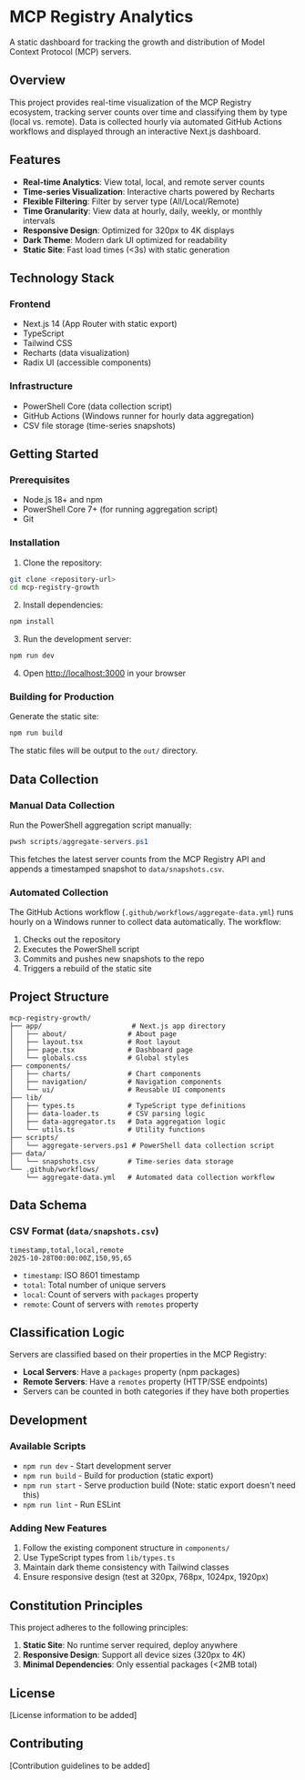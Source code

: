 # MCP Registry Analytics

A static dashboard for tracking the growth and distribution of Model Context Protocol (MCP) servers.

## Overview

This project provides real-time visualization of the MCP Registry ecosystem, tracking server counts over time and classifying them by type (local vs. remote). Data is collected hourly via automated GitHub Actions workflows and displayed through an interactive Next.js dashboard.

## Features

- **Real-time Analytics**: View total, local, and remote server counts
- **Time-series Visualization**: Interactive charts powered by Recharts
- **Flexible Filtering**: Filter by server type (All/Local/Remote)
- **Time Granularity**: View data at hourly, daily, weekly, or monthly intervals
- **Responsive Design**: Optimized for 320px to 4K displays
- **Dark Theme**: Modern dark UI optimized for readability
- **Static Site**: Fast load times (<3s) with static generation

## Technology Stack

### Frontend
- Next.js 14 (App Router with static export)
- TypeScript
- Tailwind CSS
- Recharts (data visualization)
- Radix UI (accessible components)

### Infrastructure
- PowerShell Core (data collection script)
- GitHub Actions (Windows runner for hourly data aggregation)
- CSV file storage (time-series snapshots)

## Getting Started

### Prerequisites

- Node.js 18+ and npm
- PowerShell Core 7+ (for running aggregation script)
- Git

### Installation

1. Clone the repository:
```bash
git clone <repository-url>
cd mcp-registry-growth
```

2. Install dependencies:
```bash
npm install
```

3. Run the development server:
```bash
npm run dev
```

4. Open [http://localhost:3000](http://localhost:3000) in your browser

### Building for Production

Generate the static site:
```bash
npm run build
```

The static files will be output to the `out/` directory.

## Data Collection

### Manual Data Collection

Run the PowerShell aggregation script manually:
```powershell
pwsh scripts/aggregate-servers.ps1
```

This fetches the latest server counts from the MCP Registry API and appends a timestamped snapshot to `data/snapshots.csv`.

### Automated Collection

The GitHub Actions workflow (`.github/workflows/aggregate-data.yml`) runs hourly on a Windows runner to collect data automatically. The workflow:

1. Checks out the repository
2. Executes the PowerShell script
3. Commits and pushes new snapshots to the repo
4. Triggers a rebuild of the static site

## Project Structure

```
mcp-registry-growth/
├── app/                      # Next.js app directory
│   ├── about/               # About page
│   ├── layout.tsx           # Root layout
│   ├── page.tsx             # Dashboard page
│   └── globals.css          # Global styles
├── components/
│   ├── charts/              # Chart components
│   ├── navigation/          # Navigation components
│   └── ui/                  # Reusable UI components
├── lib/
│   ├── types.ts             # TypeScript type definitions
│   ├── data-loader.ts       # CSV parsing logic
│   ├── data-aggregator.ts   # Data aggregation logic
│   └── utils.ts             # Utility functions
├── scripts/
│   └── aggregate-servers.ps1 # PowerShell data collection script
├── data/
│   └── snapshots.csv        # Time-series data storage
└── .github/workflows/
    └── aggregate-data.yml   # Automated data collection workflow
```

## Data Schema

### CSV Format (`data/snapshots.csv`)

```csv
timestamp,total,local,remote
2025-10-28T00:00:00Z,150,95,65
```

- `timestamp`: ISO 8601 timestamp
- `total`: Total number of unique servers
- `local`: Count of servers with `packages` property
- `remote`: Count of servers with `remotes` property

## Classification Logic

Servers are classified based on their properties in the MCP Registry:

- **Local Servers**: Have a `packages` property (npm packages)
- **Remote Servers**: Have a `remotes` property (HTTP/SSE endpoints)
- Servers can be counted in both categories if they have both properties

## Development

### Available Scripts

- `npm run dev` - Start development server
- `npm run build` - Build for production (static export)
- `npm run start` - Serve production build (Note: static export doesn't need this)
- `npm run lint` - Run ESLint

### Adding New Features

1. Follow the existing component structure in `components/`
2. Use TypeScript types from `lib/types.ts`
3. Maintain dark theme consistency with Tailwind classes
4. Ensure responsive design (test at 320px, 768px, 1024px, 1920px)

## Constitution Principles

This project adheres to the following principles:

1. **Static Site**: No runtime server required, deploy anywhere
2. **Responsive Design**: Support all device sizes (320px to 4K)
3. **Minimal Dependencies**: Only essential packages (<2MB total)

## License

[License information to be added]

## Contributing

[Contribution guidelines to be added]